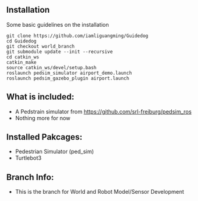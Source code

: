 ## Installation

Some basic guidelines on the installation
```
git clone https://github.com/iamliguangming/Guidedog
cd Guidedog
git checkout world_branch
git submodule update --init --recursive
cd catkin_ws
catkin_make
source catkin_ws/devel/setup.bash
roslaunch pedsim_simulator airport_demo.launch 
roslaunch pedsim_gazebo_plugin airport.launch

```
## What is included:
- A Pedstrain simulator from https://github.com/srl-freiburg/pedsim_ros
- Nothing more for now

## Installed Pakcages:
- Pedestrian Simulator (ped_sim)
- Turtlebot3
## Branch Info:
- This is the branch for World and Robot Model/Sensor Development
